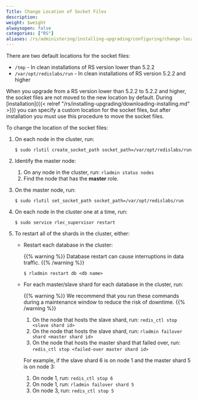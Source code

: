 ```yaml
---
Title: Change Location of Socket Files
description: 
weight: $weight
alwaysopen: false
categories: ["RS"]
aliases: /rs/administering/installing-upgrading/configuring/change-location-socket-files/
---
```

There are two default locations for the socket files:

- `/tmp` - In clean installations of RS version lower than 5.2.2
- `/var/opt/redislabs/run` - In clean installations of RS version 5.2.2 and higher

When you upgrade from a RS version lower than 5.2.2 to 5.2.2 and higher, the socket files
are not moved to the new location by default. During [installation]({{< relref "/rs/installing-upgrading/downloading-installing.md" >}})
you can specify a custom location for the socket files, but after installation
you must use this procedure to move the socket files.

To change the location of the socket files:

1. On each node in the cluster, run:

    ```src
    $ sudo rlutil create_socket_path socket_path=/var/opt/redislabs/run
    ```

1. Identify the master node:
    1. On any node in the cluster, run: `rladmin status nodes`
    1. Find the node that has the **master** role.
1. On the master node, run:

    ```src
    $ sudo rlutil set_socket_path socket_path=/var/opt/redislabs/run
    ```

1. On each node in the cluster one at a time, run:

    ```src
    $ sudo service rlec_supervisor restart
    ```

1. To restart all of the shards in the cluster, either:
    - Restart each database in the cluster:
    
        {{% warning %}}
        Database restart can cause interruptions in data traffic.
        {{% /warning %}}
        ```src
        $ rladmin restart db <db name>
        ```

    - For each master/slave shard for each database in the cluster, run:

        {{% warning %}}
        We recommend that you run these commands during a maintenance window
        to reduce the risk of downtime.
        {{% /warning %}}

        1. On the node that hosts the slave shard, run: `redis_ctl stop <slave shard id>`
        1. On the node that hosts the slave shard, run: `rladmin failover shard <master shard id>`
        1. On the node that hosts the master shard that failed over, run: `redis_ctl stop <failed-over master shard id>`

        For example, if the slave shard 6 is on node 1 and the master shard 5 is on node 3:

        1. On node 1, run: `redis_ctl stop 6`
        1. On node 1, run: `rladmin failover shard 5`
        1. On node 3, run: `redis_ctl stop 5`
